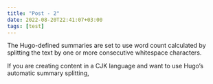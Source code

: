 ```yaml
---
title: "Post - 2"
date: 2022-08-20T22:41:07+03:00
tags: [test]
---
```


The Hugo-defined summaries are set to use word count calculated by splitting the text by one or more consecutive whitespace characters.

<!--more-->

If you are creating content in a CJK language and want to use Hugo’s automatic summary splitting,
